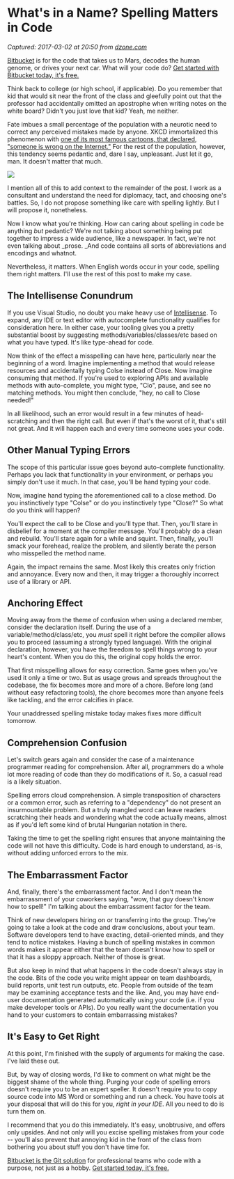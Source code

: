# What's in a Name? Spelling Matters in Code

_Captured: 2017-03-02 at 20:50 from [dzone.com](https://dzone.com/articles/whats-in-a-name-spelling-matters-in-code?edition=273882&utm_source=Daily%20Digest&utm_medium=email&utm_campaign=dd%202017-03-02)_

[Bitbucket](https://dzone.com/go?i=186132&u=https%3A%2F%2Fbitbucket.org%2Fproduct%3Futm_source%3Ddzone%26utm_medium%3Dpaid-content%26utm_content%3Dtext-code-that-takes-us-to-mars%26utm_campaign%3Dbitbucket_adexp-bbtofu_dzone-text) is for the code that takes us to Mars, decodes the human genome, or drives your next car. What will your code do? [Get started with Bitbucket today, it's free.](https://dzone.com/go?i=186132&u=https%3A%2F%2Fbitbucket.org%2Fproduct%3Futm_source%3Ddzone%26utm_medium%3Dpaid-content%26utm_content%3Dtext-code-that-takes-us-to-mars%26utm_campaign%3Dbitbucket_adexp-bbtofu_dzone-text)

Think back to college (or high school, if applicable). Do you remember that kid that would sit near the front of the class and gleefully point out that the professor had accidentally omitted an apostrophe when writing notes on the white board? Didn't you just love that kid? Yeah, me neither.

Fate imbues a small percentage of the population with a neurotic need to correct any perceived mistakes made by anyone. XKCD immortalized this phenomenon with [one of its most famous cartoons, that declared, "someone is wrong on the Internet."](https://xkcd.com/386/) For the rest of the population, however, this tendency seems pedantic and, dare I say, unpleasant. Just let it go, man. It doesn't matter that much.

![](http://www.daedtech.com/wp-content/uploads/2014/11/ShakespeareWriting.jpg)

I mention all of this to add context to the remainder of the post. I work as a consultant and understand the need for diplomacy, tact, and choosing one's battles. So, I do not propose something like care with spelling lightly. But I will propose it, nonetheless.

Now I know what you're thinking. How can caring about spelling in code be anything _but_ pedantic? We're not talking about something being put together to impress a wide audience, like a newspaper. In fact, we're not even talking about _prose. _And code contains all sorts of abbreviations and encodings and whatnot.

Nevertheless, it matters. When English words occur in your code, spelling them right matters. I'll use the rest of this post to make my case.

## The Intellisense Conundrum

If you use Visual Studio, no doubt you make heavy use of [Intellisense](https://msdn.microsoft.com/en-us/library/hcw1s69b.aspx). To expand, any IDE or text editor with autocomplete functionality qualifies for consideration here. In either case, your tooling gives you a pretty substantial boost by suggesting methods/variables/classes/etc based on what you have typed. It's like type-ahead for code.

Now think of the effect a misspelling can have here, particularly near the beginning of a word. Imagine implementing a method that would release resources and accidentally typing Colse instead of Close. Now imagine consuming that method. If you're used to exploring APIs and available methods with auto-complete, you might type, "Clo", pause, and see no matching methods. You might then conclude, "hey, no call to Close needed!"

In all likelihood, such an error would result in a few minutes of head-scratching and then the right call. But even if that's the worst of it, that's still not great. And it will happen each and every time someone uses your code.

## Other Manual Typing Errors

The scope of this particular issue goes beyond auto-complete functionality. Perhaps you lack that functionality in your environment, or perhaps you simply don't use it much. In that case, you'll be hand typing your code.

Now, imagine hand typing the aforementioned call to a close method. Do you instinctively type "Colse" or do you instinctively type "Close?" So what do you think will happen?

You'll expect the call to be Close and you'll type that. Then, you'll stare in disbelief for a moment at the compiler message. You'll probably do a clean and rebuild. You'll stare again for a while and squint. Then, finally, you'll smack your forehead, realize the problem, and silently berate the person who misspelled the method name.

Again, the impact remains the same. Most likely this creates only friction and annoyance. Every now and then, it may trigger a thoroughly incorrect use of a library or API.

## Anchoring Effect

Moving away from the theme of confusion when using a declared member, consider the declaration itself. During the use of a variable/method/class/etc, you _must_ spell it right before the compiler allows you to proceed (assuming a strongly typed language). With the original declaration, however, you have the freedom to spell things wrong to your heart's content. When you do this, the original copy holds the error.

That first misspelling allows for easy correction. Same goes when you've used it only a time or two. But as usage grows and spreads throughout the codebase, the fix becomes more and more of a chore. Before long (and without easy refactoring tools), the chore becomes more than anyone feels like tackling, and the error calcifies in place.

Your unaddressed spelling mistake today makes fixes more difficult tomorrow.

## Comprehension Confusion

Let's switch gears again and consider the case of a maintenance programmer reading for comprehension. After all, programmers do a whole lot more reading of code than they do modifications of it. So, a casual read is a likely situation.

Spelling errors cloud comprehension. A simple transposition of characters or a common error, such as referring to a "dependency" do not present an insurmountable problem. But a truly mangled word can leave readers scratching their heads and wondering what the code actually means, almost as if you'd left some kind of brutal Hungarian notation in there.

Taking the time to get the spelling right ensures that anyone maintaining the code will not have this difficulty. Code is hard enough to understand, as-is, without adding unforced errors to the mix.

## The Embarrassment Factor

And, finally, there's the embarrassment factor. And I don't mean the embarrassment of your coworkers saying, "wow, that guy doesn't know how to spell!" I'm talking about the embarrassment factor for the team.

Think of new developers hiring on or transferring into the group. They're going to take a look at the code and draw conclusions, about your team. Software developers tend to have exacting, detail-oriented minds, and they tend to notice mistakes. Having a bunch of spelling mistakes in common words makes it appear either that the team doesn't know how to spell or that it has a sloppy approach. Neither of those is great.

But also keep in mind that what happens in the code doesn't always stay in the code. Bits of the code you write might appear on team dashboards, build reports, unit test run outputs, etc. People from outside of the team may be examining acceptance tests and the like. And, you may have end-user documentation generated automatically using your code (i.e. if you make developer tools or APIs). Do you really want the documentation you hand to your customers to contain embarrassing mistakes?

## It's Easy to Get Right

At this point, I'm finished with the supply of arguments for making the case. I've laid these out.

But, by way of closing words, I'd like to comment on what might be the biggest shame of the whole thing. Purging your code of spelling errors doesn't require you to be an expert speller. It doesn't require you to copy source code into MS Word or something and run a check. You have tools at your disposal that will do this for you, _right in your IDE_. All you need to do is turn them on.

I recommend that you do this immediately. It's easy, unobtrusive, and offers only upsides. And not only will you excise spelling mistakes from your code -- you'll also prevent that annoying kid in the front of the class from bothering you about stuff you don't have time for.

[Bitbucket is the Git solution](https://dzone.com/go?i=186133&u=https%3A%2F%2Fbitbucket.org%2Fproduct%3Futm_source%3Ddzone%26utm_medium%3Dpaid-content%26utm_content%3Dtext-teams-who-code-with-a-purpose%26utm_campaign%3Dbitbucket_adexp-bbtofu_dzone-text) for professional teams who code with a purpose, not just as a hobby. [Get started today, it's free.](https://dzone.com/go?i=186133&u=https%3A%2F%2Fbitbucket.org%2Fproduct%3Futm_source%3Ddzone%26utm_medium%3Dpaid-content%26utm_content%3Dtext-teams-who-code-with-a-purpose%26utm_campaign%3Dbitbucket_adexp-bbtofu_dzone-text)
